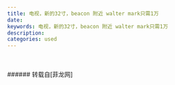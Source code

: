 ```yaml
---
title: 电视，新的32寸，beacon 附近 walter mark只需1万
date: 
keywords: 电视，新的32寸，beacon 附近 walter mark只需1万
description: 
categories: used
---
```

<td class="t_f" id="postmessage_2866411">

<br/>
<img alt="" border="0" class="zoom" data-cf-modified-5159211e9aa43325566be64f-="" file="http://www.flw.ph/data/appbyme/upload/image/201901/31/kOjLSVxjHRwX.jpg" id="aimg_JP35h" lazyloadthumb="1" onclick="" onmouseover="" src="http://www.flw.ph/data/appbyme/upload/image/201901/31/kOjLSVxjHRwX.jpg"/><br/>
<br/>
</td>
###### 转载自[菲龙网]